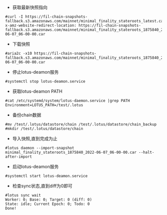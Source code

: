 - 获取最新快照指向 

```shell
#curl -I https://fil-chain-snapshots-fallback.s3.amazonaws.com/mainnet/minimal_finality_stateroots_latest.car 
x-amz-website-redirect-location: https://fil-chain-snapshots-fallback.s3.amazonaws.com/mainnet/minimal_finality_stateroots_1875840_2022-06-07_06-00-00.car
```

- 下载快照 
```shell
#aria2c -x10 https://fil-chain-snapshots-fallback.s3.amazonaws.com/mainnet/minimal_finality_stateroots_1875840_2022-06-07_06-00-00.car 
```

- 停止lotus-deamon服务 
```
#systemctl stop lotus-deamon.service 
```

- 获取lotus-deamon PATH 
```
#cat /etc/systemd/system/lotus-daemon.service |grep PATH 
Environment=LOTUS_PATH=/test/.lotus 
```

- 备份chain数据  
```
#mv /test/.lotus/datastore/chain /test/.lotus/datastore/chain_backup 
#mkdir /test/.lotus/datastore/chain 
```

- 导入快照,直到完成为止 
```
#lotus daemon --import-snapshot minimal_finality_stateroots_1875840_2022-06-07_06-00-00.car --halt-after-import 
```

- 启动lotus-deamon服务 
```
#systemctl start lotus-deamon.service 
```

- 检查sync状态,直到diff为0即可 
```
#lotus sync wait 
Worker: 0; Base: 0; Target: 0 (diff: 0)
State: idle; Current Epoch: 0; Todo: 0
Done! 
```
